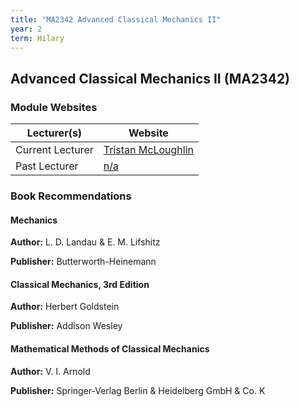 ```yaml
---
title: "MA2342 Advanced Classical Mechanics II"
year: 2
term: Hilary
---
```

## Advanced Classical Mechanics II (MA2342)
### Module Websites

| Lecturer(s)  | Website |
| ------------- | ------------- |
| Current Lecturer | [Tristan McLoughlin](https://www.maths.tcd.ie/~tristan/) |
|  Past Lecturer |  [n/a](https://www.maths.tcd.ie/) |

### Book Recommendations

#### Mechanics

**Author:** L. D. Landau & E. M. Lifshitz

**Publisher:** Butterworth-Heinemann

#### Classical Mechanics, 3rd Edition

**Author:** Herbert Goldstein

**Publisher:** Addison Wesley

#### Mathematical Methods of Classical Mechanics 

**Author:** V. I. Arnold

**Publisher:** Springer-Verlag Berlin & Heidelberg GmbH & Co. K
